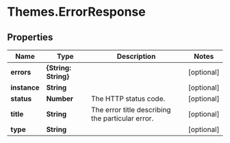 # Themes.ErrorResponse

## Properties
Name | Type | Description | Notes
------------ | ------------- | ------------- | -------------
**errors** | **{String: String}** |  | [optional] 
**instance** | **String** |  | [optional] 
**status** | **Number** | The HTTP status code.  | [optional] 
**title** | **String** | The error title describing the particular error.  | [optional] 
**type** | **String** |  | [optional] 
